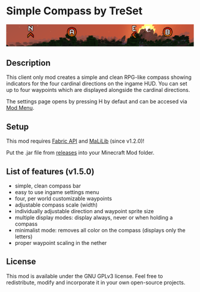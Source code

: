 # Simple Compass by TreSet

![Compass HUD generated by the mod.](https://github.com/Tre5et/simple-compass/blob/1.17/banner.png)

## Description

This client only mod creates a simple and clean RPG-like compass showing indicators for the four cardinal directions on the ingame HUD.
You can set up to four waypoints which are displayed alongside the cardinal directions.

The settings page opens by pressing H by defaut and can be accesed via [Mod Menu](https://www.curseforge.com/minecraft/mc-mods/modmenu).

## Setup

This mod requires [Fabric API](https://www.curseforge.com/minecraft/mc-mods/fabric-api) and [MaLiLib](https://www.curseforge.com/minecraft/mc-mods/malilib) (since v1.2.0)!

Put the .jar file from [releases](https://github.com/Tre5et/simple-compass/releases) into your Minecraft Mod folder.

## List of features (v1.5.0)

- simple, clean compass bar
- easy to use ingame settings menu
- four, per world customizable waypoints
- adjustable compass scale (width)
- individually adjustable direction and waypoint sprite size
- multiple display modes: display always, never or when holding a compass
- minimalist mode: removes all color on the compass (displays only the letters)
- proper waypoint scaling in the nether

## License

This mod is available under the GNU GPLv3 license. Feel free to redistribute, modify and incorporate it in your own open-source projects.

